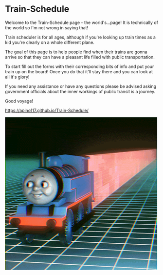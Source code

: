 # Train-Schedule

Welcome to the Train-Schedule page - the world's...page! It is technically of the world so I'm not wrong in saying that!

Train scheduler is for all ages, although if you're looking up train times as a kid you're clearly on a whole different plane. 

The goal of this page is to help people find when their trains are gonna arrive so that they can have a pleasant life filled with public transportation.

To start fill out the forms with their corresponding bits of info and put your train up on the board! Once you do that it'll stay there and you can look at all it's glory!

If you need any assistance or have any questions please be advised asking government officials about the inner workings of public transit is a journey.

Good voyage!

https://apino117.github.io/Train-Schedule/

![Thomas_Gif](assets/images/thomas_gif.gif) 